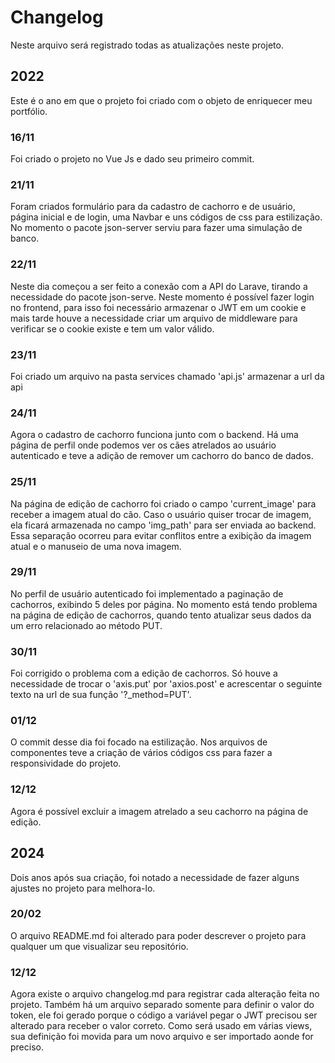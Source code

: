 # Changelog

Neste arquivo será registrado todas as atualizações neste projeto.

## 2022

Este é o ano em que o projeto foi criado com o objeto de enriquecer meu portfólio.

### 16/11

Foi criado o projeto no Vue Js e dado seu primeiro commit.

### 21/11

Foram criados formulário para da cadastro de cachorro e de usuário, página inicial e de login, uma Navbar e uns códigos de css para estilização. No momento o pacote json-server serviu para fazer uma simulação de banco.

### 22/11

Neste dia começou a ser feito a conexão com a API do Larave, tirando a necessidade do pacote json-serve. Neste momento é possível fazer login no frontend, para isso foi necessário armazenar o JWT em um cookie e mais tarde houve a necessidade criar um arquivo de middleware para verificar se o cookie existe e tem um valor válido.

### 23/11

Foi criado um arquivo na pasta services chamado 'api.js' armazenar a url da api

### 24/11

Agora o cadastro de cachorro funciona junto com o backend. Há uma página de perfil onde podemos ver os cães atrelados ao usuário autenticado e teve a adição de remover um cachorro do banco de dados.

### 25/11

Na página de edição de cachorro foi criado o campo 'current_image' para receber a imagem atual do cão. Caso o usuário quiser trocar de imagem, ela ficará armazenada no campo 'img_path' para ser enviada ao backend. Essa separação ocorreu para evitar conflitos entre a exibição da imagem atual e o manuseio de uma nova imagem.

### 29/11

No perfil de usuário autenticado foi implementado a paginação de cachorros, exibindo 5 deles por página. No momento está tendo problema na página de edição de cachorros, quando tento atualizar seus dados da um erro relacionado ao método PUT.

### 30/11

Foi corrigido o problema com a edição de cachorros. Só houve a necessidade de trocar o 'axis.put' por 'axios.post' e acrescentar o seguinte texto na url de sua função '?_method=PUT'.

### 01/12

O commit desse dia foi focado na estilização. Nos arquivos de componentes teve a criação de vários códigos css para fazer a responsividade do projeto.

### 12/12

Agora é possível excluir a imagem atrelado a seu cachorro na página de edição.

## 2024

Dois anos após sua criação, foi notado a necessidade de fazer alguns ajustes no projeto para melhora-lo.

### 20/02

O arquivo README.md foi alterado para poder descrever o projeto para qualquer um que visualizar seu repositório.

### 12/12

Agora existe o arquivo changelog.md para registrar cada alteração feita no projeto. Também há um arquivo separado somente para definir o valor do token, ele foi gerado porque o código a variável pegar o JWT precisou ser alterado para receber o valor correto. Como será usado em várias views, sua definição foi movida para um novo arquivo e ser importado aonde for preciso.
